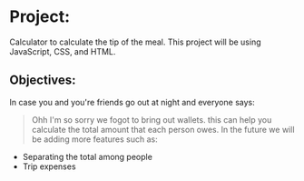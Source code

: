 # Project:
 Calculator to calculate the tip of the meal. This project will be using JavaScript, CSS, and HTML.
 
 ## Objectives:
In case you and you're friends go out at night and everyone says:
> Ohh I'm so sorry we fogot to bring out wallets.
this can help you calculate the total amount that each person owes. In the future we will be adding more features such as:
- Separating the total among people
- Trip expenses

 
 
